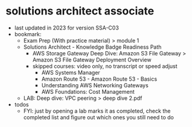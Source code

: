 # solutions architect associate

- last updated in 2023 for version SSA-C03
- bookmark:
  - Exam Prep (With practice material) > module 1
  - Solutions Architect - Knowledge Badge Readiness Path
    - AWS Storage Gateway Deep Dive: Amazon S3 File Gateway > Amazon S3 File Gateway Deployment Overview
    - skipped courses: video only, no transcript or speed adjust
      - AWS Systems Manager
      - Amazon Route 53 - Amazon Route 53 - Basics
      - Understanding AWS Networking Gateways
      - AWS Foundations: Cost Management
  - LAB: Deep dive: VPC peering > deep dive 2.pdf
- todos
  - FYI: just by opening a lab marks it as completed, check the completed list and figure out which ones you still need to do
